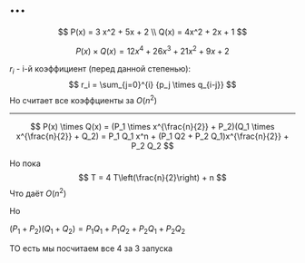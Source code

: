 # ...

$$
P(x) = 3 x^2 + 5x + 2 \\
Q(x) = 4x^2 + 2x + 1
$$

$$
P(x) \times Q(x) = 12 x^4 + 26 x^3 + 21 x^2 + 9 x + 2
$$

$r_i$ - i-й коэффициент (перед данной степенью):
$$
r_i = \sum_{j=0}^{i} {p_j \times q_{i-j}}
$$
Но считает все коэффциенты за $O(n^2)$

______

$$
P(x) \times Q(x) = (P_1 \times x^{\frac{n}{2}} + P_2)(Q_1 \times x^{\frac{n}{2}} + Q_2) = P_1 Q_1 x^n + (P_1 Q2 + P_2 Q_1)x^{\frac{n}{2}} + P_2 Q_2
$$

Но пока 
$$
T = 4 T\left(\frac{n}{2}\right) + n
$$
Что даёт $O(n^2)$

Но 

$(P_1 + P_2)(Q_1 + Q_2) = P_1 Q_1 + P_1 Q_2 + P_2 Q_1 + P_2 Q_2$

ТО есть мы посчитаем все 4 за 3 запуска

